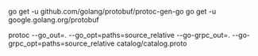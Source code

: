 go get -u github.com/golang/protobuf/protoc-gen-go
go get -u google.golang.org/protobuf

protoc --go_out=. --go_opt=paths=source_relative --go-grpc_out=. --go-grpc_opt=paths=source_relative catalog/catalog.proto